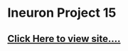 # Ineuron Project 15


## [Click Here to view site....](https://pankaj-kb.github.io/Ineuron-Project-15/about)

